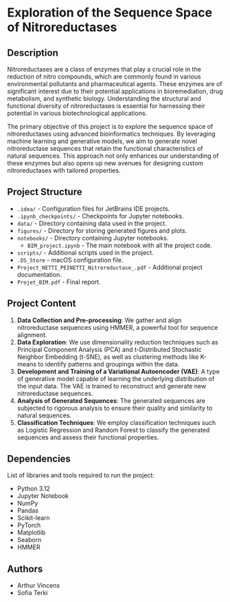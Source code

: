 # Exploration of the Sequence Space of Nitroreductases

## Description

Nitroreductases are a class of enzymes that play a crucial role in the reduction of nitro compounds, which are commonly found in various environmental pollutants and pharmaceutical agents. These enzymes are of significant interest due to their potential applications in bioremediation, drug metabolism, and synthetic biology. Understanding the structural and functional diversity of nitroreductases is essential for harnessing their potential in various biotechnological applications.

The primary objective of this project is to explore the sequence space of nitroreductases using advanced bioinformatics techniques. By leveraging machine learning and generative models, we aim to generate novel nitroreductase sequences that retain the functional characteristics of natural sequences. This approach not only enhances our understanding of these enzymes but also opens up new avenues for designing custom nitroreductases with tailored properties.

## Project Structure

- `.idea/` - Configuration files for JetBrains IDE projects.
- `.ipynb_checkpoints/` - Checkpoints for Jupyter notebooks.
- `data/` - Directory containing data used in the project.
- `figures/` - Directory for storing generated figures and plots.
- `notebooks/` - Directory containing Jupyter notebooks.
  - `BIM_project.ipynb` - The main notebook with all the project code.
- `scripts/` - Additional scripts used in the project.
- `.DS_Store` - macOS configuration file.
- `Project_NETTI_PEINETTI_Nitroreductase_.pdf` - Additional project documentation.
- `Projet_BIM.pdf` - Final report.

## Project Content

1. **Data Collection and Pre-processing**: We gather and align nitroreductase sequences using HMMER, a powerful tool for sequence alignment.
2. **Data Exploration**: We use dimensionality reduction techniques such as Principal Component Analysis (PCA) and t-Distributed Stochastic Neighbor Embedding (t-SNE), as well as clustering methods like K-means to identify patterns and groupings within the data.
3. **Development and Training of a Variational Autoencoder (VAE)**: A type of generative model capable of learning the underlying distribution of the input data. The VAE is trained to reconstruct and generate new nitroreductase sequences.
4. **Analysis of Generated Sequences**: The generated sequences are subjected to rigorous analysis to ensure their quality and similarity to natural sequences.
5. **Classification Techniques**: We employ classification techniques such as Logistic Regression and Random Forest to classify the generated sequences and assess their functional properties.

## Dependencies

List of libraries and tools required to run the project:

- Python 3.12
- Jupyter Notebook
- NumPy
- Pandas
- Scikit-learn
- PyTorch
- Matplotlib
- Seaborn
- HMMER

## Authors

- Arthur Vincens
- Sofia Terki